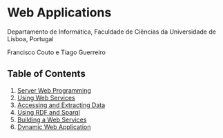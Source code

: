 # Web Applications
Departamento de Informática, Faculdade de Ciências da Universidade de Lisboa, Portugal

Francisco Couto e Tiago Guerreiro

## Table of Contents

1. [Server Web Programming](1_server_web_programming)
2. [Using Web Services](2_using_web_services)
3. [Accessing and Extracting Data](/3_accessing_and_extracting_data/)
4. [Using RDF and Sparql](4_using_rdf_and_sparql)
5. [Building a Web Services](/5_building_web_services/)
6. [Dynamic Web Application](/6_dynamic_web_applications/)





